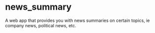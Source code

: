 # news_summary
A web app that provides you with news summaries on certain topics, ie company news, political news, etc.
